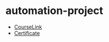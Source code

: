 # automation-project
- [CourseLink](https://www.udemy.com/course/python-3-1/)
- [Сertificate](https://drive.google.com/file/d/18AsA6kWRJb1_e7HXfkQAOVNcPFg8jkF0/view?usp=share_link)
